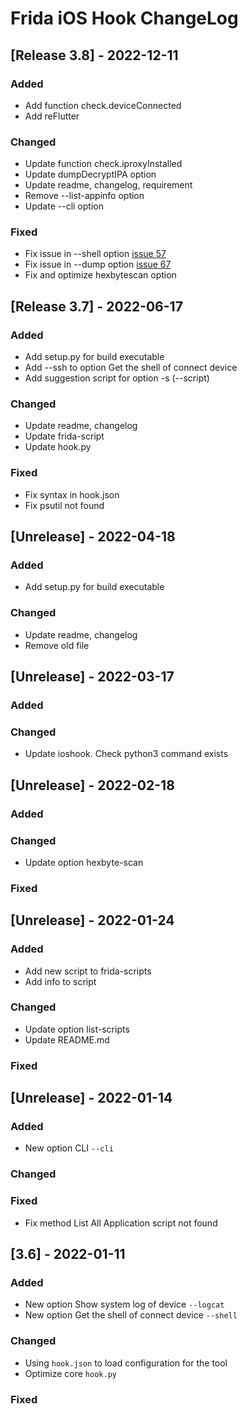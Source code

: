 # Frida iOS Hook ChangeLog

## [Release 3.8] - 2022-12-11

### Added
- Add function check.deviceConnected
- Add reFlutter
### Changed
- Update function check.iproxyInstalled
- Update dumpDecryptIPA option
- Update readme, changelog, requirement
- Remove --list-appinfo option
- Update --cli option
### Fixed
- Fix issue in --shell option [issue 57](https://github.com/noobpk/frida-ios-hook/issues/57)
- Fix issue in --dump option [issue 67](https://github.com/noobpk/frida-ios-hook/issues/67)
- Fix and optimize hexbytescan option

## [Release 3.7] - 2022-06-17

### Added
- Add setup.py for build executable
- Add --ssh to option Get the shell of connect device
- Add suggestion script for option -s (--script)
### Changed
- Update readme, changelog
- Update frida-script
- Update hook.py
### Fixed
- Fix syntax in hook.json
- Fix psutil not found

## [Unrelease] - 2022-04-18

### Added
- Add setup.py for build executable
### Changed
- Update readme, changelog
- Remove old file

## [Unrelease] - 2022-03-17

### Added

### Changed
- Update ioshook. Check python3 command exists

## [Unrelease] - 2022-02-18

### Added

### Changed
- Update option hexbyte-scan

### Fixed

## [Unrelease] - 2022-01-24

### Added
- Add new script to frida-scripts
- Add info to script

### Changed
- Update option list-scripts
- Update README.md

### Fixed

## [Unrelease] - 2022-01-14

### Added
- New option CLI `--cli`

### Changed

### Fixed
- Fix method List All Application script not found

## [3.6] - 2022-01-11

### Added
- New option Show system log of device `--logcat`
- New option Get the shell of connect device `--shell`

### Changed
- Using `hook.json` to load configuration for the tool
- Optimize core `hook.py`

### Fixed
